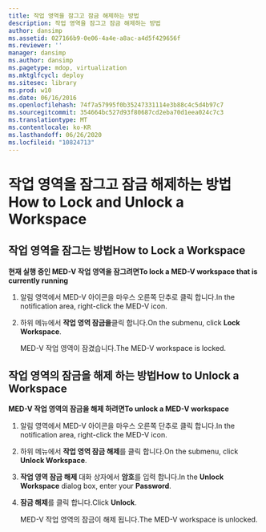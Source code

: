 ```yaml
---
title: 작업 영역을 잠그고 잠금 해제하는 방법
description: 작업 영역을 잠그고 잠금 해제하는 방법
author: dansimp
ms.assetid: 027166b9-0e06-4a4e-a8ac-a4d5f429656f
ms.reviewer: ''
manager: dansimp
ms.author: dansimp
ms.pagetype: mdop, virtualization
ms.mktglfcycl: deploy
ms.sitesec: library
ms.prod: w10
ms.date: 06/16/2016
ms.openlocfilehash: 74f7a57995f0b35247331114e3b88c4c5d4b97c7
ms.sourcegitcommit: 354664bc527d93f80687cd2eba70d1eea024c7c3
ms.translationtype: MT
ms.contentlocale: ko-KR
ms.lasthandoff: 06/26/2020
ms.locfileid: "10824713"
---
```

# <span data-ttu-id="3fe34-103">작업 영역을 잠그고 잠금 해제하는 방법</span><span class="sxs-lookup"><span data-stu-id="3fe34-103">How to Lock and Unlock a Workspace</span></span>


## <span data-ttu-id="3fe34-104">작업 영역을 잠그는 방법</span><span class="sxs-lookup"><span data-stu-id="3fe34-104">How to Lock a Workspace</span></span>


**<span data-ttu-id="3fe34-105">현재 실행 중인 MED-V 작업 영역을 잠그려면</span><span class="sxs-lookup"><span data-stu-id="3fe34-105">To lock a MED-V workspace that is currently running</span></span>**

1.  <span data-ttu-id="3fe34-106">알림 영역에서 MED-V 아이콘을 마우스 오른쪽 단추로 클릭 합니다.</span><span class="sxs-lookup"><span data-stu-id="3fe34-106">In the notification area, right-click the MED-V icon.</span></span>

2.  <span data-ttu-id="3fe34-107">하위 메뉴에서 **작업 영역 잠금을**클릭 합니다.</span><span class="sxs-lookup"><span data-stu-id="3fe34-107">On the submenu, click **Lock Workspace**.</span></span>

    <span data-ttu-id="3fe34-108">MED-V 작업 영역이 잠겼습니다.</span><span class="sxs-lookup"><span data-stu-id="3fe34-108">The MED-V workspace is locked.</span></span>

## <span data-ttu-id="3fe34-109">작업 영역의 잠금을 해제 하는 방법</span><span class="sxs-lookup"><span data-stu-id="3fe34-109">How to Unlock a Workspace</span></span>


**<span data-ttu-id="3fe34-110">MED-V 작업 영역의 잠금을 해제 하려면</span><span class="sxs-lookup"><span data-stu-id="3fe34-110">To unlock a MED-V workspace</span></span>**

1.  <span data-ttu-id="3fe34-111">알림 영역에서 MED-V 아이콘을 마우스 오른쪽 단추로 클릭 합니다.</span><span class="sxs-lookup"><span data-stu-id="3fe34-111">In the notification area, right-click the MED-V icon.</span></span>

2.  <span data-ttu-id="3fe34-112">하위 메뉴에서 **작업 영역 잠금 해제**를 클릭 합니다.</span><span class="sxs-lookup"><span data-stu-id="3fe34-112">On the submenu, click **Unlock Workspace**.</span></span>

3.  <span data-ttu-id="3fe34-113">**작업 영역 잠금 해제** 대화 상자에서 **암호**를 입력 합니다.</span><span class="sxs-lookup"><span data-stu-id="3fe34-113">In the **Unlock Workspace** dialog box, enter your **Password**.</span></span>

4.  <span data-ttu-id="3fe34-114">**잠금 해제**를 클릭 합니다.</span><span class="sxs-lookup"><span data-stu-id="3fe34-114">Click **Unlock**.</span></span>

    <span data-ttu-id="3fe34-115">MED-V 작업 영역의 잠금이 해제 됩니다.</span><span class="sxs-lookup"><span data-stu-id="3fe34-115">The MED-V workspace is unlocked.</span></span>

 

 





